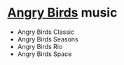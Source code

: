 # [Angry Birds](https://www.angrybirds.com) music
* Angry Birds Classic
* Angry Birds Seasons
* Angry Birds Rio
* Angry Birds Space